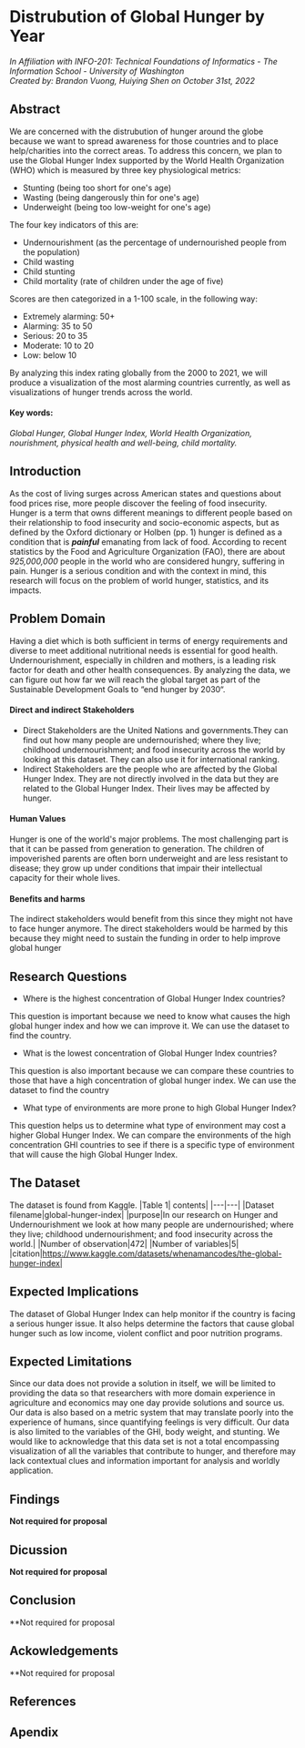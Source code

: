 # Distrubution of Global Hunger by Year
*In Affiliation with INFO-201: Technical Foundations of Informatics - The Information School - University of Washington*   
*Created by: Brandon Vuong, Huiying Shen on October 31st, 2022*   
  
## Abstract
We are concerned with the distrubution of hunger around the globe because we want to spread awareness for those countries and to place help/charities into the correct areas. To address this concern, we plan to use the Global Hunger Index supported by the World Health Organization (WHO) which is measured by three key physiological metrics:   

* Stunting (being too short for one's age) 
* Wasting (being dangerously thin for one's age) 
* Underweight (being too low-weight for one's age) 
   
The four key indicators of this are:  

* Undernourishment (as the percentage of undernourished people from the population) 
* Child wasting
* Child stunting 
* Child mortality (rate of children under the age of five)     

Scores are then categorized in a 1-100 scale, in the following way:  
* Extremely alarming: 50+
* Alarming: 35 to 50
* Serious: 20 to 35
* Moderate: 10 to 20
* Low: below 10

By analyzing this index rating globally from the 2000 to 2021, we will produce a visualization of the most alarming countries currently, as well as visualizations of hunger trends across the world.

#### Key words:
*Global Hunger, Global Hunger Index, World Health Organization, nourishment, physical health and well-being, child mortality.*

## Introduction
As the cost of living surges across American states and questions about food prices rise, more people discover the feeling of food insecurity. Hunger is a term that owns different meanings to different people based on their relationship to food insecurity and socio-economic aspects, but as defined by the Oxford dictionary or Holben (pp. 1) hunger is defined as a condition that is ***painful*** emanating from lack of food. According to recent statistics by the Food and Agriculture Organization (FAO), there are about *925,000,000* people in the world who are considered hungry, suffering in pain. Hunger is a serious condition and with the context in mind, this research will focus on the problem of world hunger, statistics, and its impacts.

## Problem Domain
Having a diet which is both sufficient in terms of energy requirements and diverse to meet additional nutritional needs is essential for good health. Undernourishment, especially in children and mothers, is a leading risk factor for death and other health consequences. By analyzing the data, we can figure out how far we will reach the global target as part of the Sustainable Development Goals to “end hunger by 2030“.

#### Direct and indirect Stakeholders

* Direct Stakeholders are the United Nations and governments.They can find out how many people are undernourished; where they live; childhood undernourishment; and food insecurity across the world by looking at this dataset. They can also use it for international ranking.
* Indirect Stakeholders are the people who are affected by the Global Hunger Index. They are not directly involved in the data but they are related to the Global Hunger Index. Their lives may be affected by hunger. 


#### Human Values
Hunger is one of the world's major problems. The most challenging part is that it can be passed from generation to generation. The children of impoverished parents are often born underweight and are less resistant to disease; they grow up under conditions that impair their intellectual capacity for their whole lives.

#### Benefits and harms
The indirect stakeholders would benefit from this since they might not have to face hunger anymore. The direct stakeholders would be harmed by this because they might need to sustain the funding in order to help improve global hunger


## Research Questions
* Where is the highest concentration of Global Hunger Index countries?

This question is  important because we need to know what causes the high global hunger index and how we can improve it.
We can use the dataset to find the country.

* What is the lowest concentration of Global Hunger Index countries?

This question is also important because we can compare these countries to those that have a high concentration of global hunger index.
We can use the dataset to find the country

* What type of environments are more prone to high Global Hunger Index?

This question helps us to determine what type of environment may cost a higher Global Hunger Index.
We can compare the environments of the high concentration GHI countries to see if there is a specific type of environment that will cause the high Global Hunger Index.


## The Dataset
The dataset is found from Kaggle.
|Table 1| contents|
|---|---|
|Dataset filename|global-hunger-index|
|purpose|In our research on Hunger and Undernourishment we look at how many people are undernourished; where they live; childhood undernourishment; and food insecurity across the world.|
|Number of observation|472|
|Number of variables|5|
|citation|https://www.kaggle.com/datasets/whenamancodes/the-global-hunger-index|

## Expected Implications
The dataset of Global Hunger Index can help monitor if the country is facing a serious hunger issue. It also helps determine the factors that cause global hunger such as low income, violent conflict and poor nutrition programs.


## Expected Limitations
Since our data does not provide a solution in itself, we will be limited to providing the data so that researchers with more domain experience in agriculture and economics may one day provide solutions and source us. Our data is also based on a metric system that may translate poorly into the experience of humans, since quantifying feelings is very difficult. Our data is also limited to the variables of the GHI, body weight, and stunting. We would like to acknowledge that this data set is not a total encompassing visualization of all the variables that contribute to hunger, and therefore may lack contextual clues and information important for analysis and worldly application.

## Findings
**Not required for proposal**

## Dicussion
**Not required for proposal**

## Conclusion
**Not required for proposal

## Ackowledgements
**Not required for proposal

## References


## Apendix
